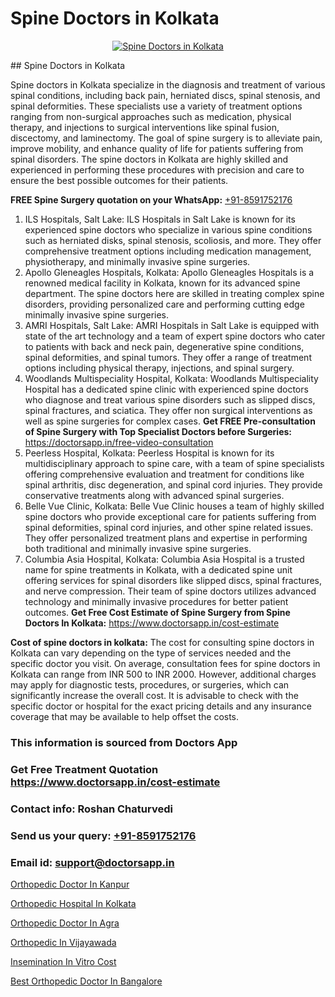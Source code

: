 # Spine Doctors in Kolkata

<p align="center">
  <a href="null">
    <img src="null" alt="Spine Doctors in Kolkata">
  </a>
</p>
## Spine Doctors in Kolkata

Spine doctors in Kolkata specialize in the diagnosis and treatment of various spinal conditions, including back pain, herniated discs, spinal stenosis, and spinal deformities. These specialists use a variety of treatment options ranging from non-surgical approaches such as medication, physical therapy, and injections to surgical interventions like spinal fusion, discectomy, and laminectomy. The goal of spine surgery is to alleviate pain, improve mobility, and enhance quality of life for patients suffering from spinal disorders. The spine doctors in Kolkata are highly skilled and experienced in performing these procedures with precision and care to ensure the best possible outcomes for their patients.

**FREE Spine Surgery quotation on your WhatsApp:**  [+91-8591752176](https://api.whatsapp.com/send?phone=8591752176)

1) ILS Hospitals, Salt Lake:
ILS Hospitals in Salt Lake is known for its experienced spine doctors who specialize in various spine conditions such as herniated disks, spinal stenosis, scoliosis, and more. They offer comprehensive treatment options including medication management, physiotherapy, and minimally invasive spine surgeries.
2) Apollo Gleneagles Hospitals, Kolkata:
Apollo Gleneagles Hospitals is a renowned medical facility in Kolkata, known for its advanced spine department. The spine doctors here are skilled in treating complex spine disorders, providing personalized care and performing cutting edge minimally invasive spine surgeries.
3) AMRI Hospitals, Salt Lake:
AMRI Hospitals in Salt Lake is equipped with state of the art technology and a team of expert spine doctors who cater to patients with back and neck pain, degenerative spine conditions, spinal deformities, and spinal tumors. They offer a range of treatment options including physical therapy, injections, and spinal surgery.
4) Woodlands Multispeciality Hospital, Kolkata:
Woodlands Multispeciality Hospital has a dedicated spine clinic with experienced spine doctors who diagnose and treat various spine disorders such as slipped discs, spinal fractures, and sciatica. They offer non surgical interventions as well as spine surgeries for complex cases.
**Get FREE Pre-consultation of Spine Surgery with Top Specialist Doctors before Surgeries:** https://doctorsapp.in/free-video-consultation
5) Peerless Hospital, Kolkata:
Peerless Hospital is known for its multidisciplinary approach to spine care, with a team of spine specialists offering comprehensive evaluation and treatment for conditions like spinal arthritis, disc degeneration, and spinal cord injuries. They provide conservative treatments along with advanced spinal surgeries.
6) Belle Vue Clinic, Kolkata:
Belle Vue Clinic houses a team of highly skilled spine doctors who provide exceptional care for patients suffering from spinal deformities, spinal cord injuries, and other spine related issues. They offer personalized treatment plans and expertise in performing both traditional and minimally invasive spine surgeries.
7) Columbia Asia Hospital, Kolkata:
Columbia Asia Hospital is a trusted name for spine treatments in Kolkata, with a dedicated spine unit offering services for spinal disorders like slipped discs, spinal fractures, and nerve compression. Their team of spine doctors utilizes advanced technology and minimally invasive procedures for better patient outcomes.
**Get Free Cost Estimate of Spine Surgery from Spine Doctors In Kolkata:** https://www.doctorsapp.in/cost-estimate

**Cost of spine doctors in kolkata:**
The cost for consulting spine doctors in Kolkata can vary depending on the type of services needed and the specific doctor you visit. On average, consultation fees for spine doctors in Kolkata can range from INR 500 to INR 2000. However, additional charges may apply for diagnostic tests, procedures, or surgeries, which can significantly increase the overall cost. It is advisable to check with the specific doctor or hospital for the exact pricing details and any insurance coverage that may be available to help offset the costs.

### This information is sourced from Doctors App 
### Get Free Treatment Quotation https://www.doctorsapp.in/cost-estimate
### Contact info: Roshan Chaturvedi 
### Send us your query: [+91-8591752176](https://api.whatsapp.com/send?phone=8591752176) 
### Email id: support@doctorsapp.in

[Orthopedic Doctor In Kanpur](https://www.linkedin.com/pulse/orthopedic-doctor-kanpur-doctorsapp-united-arab-emirates-dytze?trackingId=w5AOk10qleqiyXY7RfP8wA%3D%3D&lipi=urn%3Ali%3Apage%3Ad_flagship3_company_admin%3BSXrbBuk4SwWZ8nIcZ2zSvw%3D%3D)

[Orthopedic Hospital In Kolkata](https://www.linkedin.com/pulse/orthopedic-hospital-kolkata-doctorsapp-khulna-jdlqe?trackingId=s%2F4f8WdMHJYoxw%2B1VpENug%3D%3D&lipi=urn%3Ali%3Apage%3Ad_flagship3_company_admin%3BEfzsr1%2BmQ6eR1XkJR7MU1A%3D%3D)

[Orthopedic Doctor In Agra](https://medium.com/@vimalrana22/orthopedic-doctor-in-agra-c79d745e6800)

[Orthopedic In Vijayawada](https://medium.com/@kushalrao10/orthopedic-in-vijayawada-bd93abe283f4)

[Insemination In Vitro Cost](https://doctors-apps.github.io/doctorsapp/insemination-in-vitro-cost)

[Best Orthopedic Doctor In Bangalore](https://doctors-apps.github.io/doctorsapp/best-orthopedic-doctor-in-bangalore)

